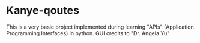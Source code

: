 # Kanye-qoutes
This is a very basic project implemented during learning "APIs" (Application Programming Interfaces) in python. GUI credits to "Dr. Angela Yu"

